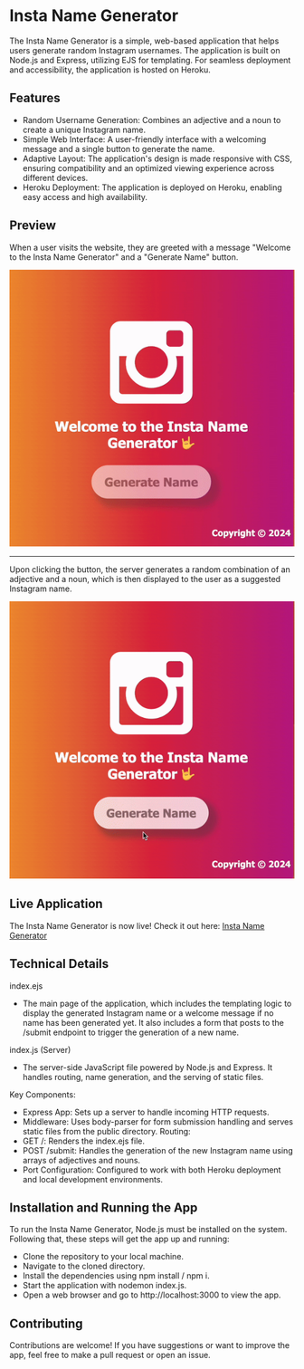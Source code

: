 # Insta Name Generator

The Insta Name Generator is a simple, web-based application that helps users generate random Instagram usernames. The application is built on Node.js and Express, utilizing EJS for templating. For seamless deployment and accessibility, the application is hosted on Heroku.

## Features

- Random Username Generation: Combines an adjective and a noun to create a unique Instagram name.
- Simple Web Interface: A user-friendly interface with a welcoming message and a single button to generate the name.
- Adaptive Layout: The application's design is made responsive with CSS, ensuring compatibility and an optimized viewing experience across different devices.
- Heroku Deployment: The application is deployed on Heroku, enabling easy access and high availability.

## Preview

When a user visits the website, they are greeted with a message "Welcome to the Insta Name Generator" and a "Generate Name" button.

![Preview of the Insta Name Generator](public/styles/Preview1.gif)

---

Upon clicking the button, the server generates a random combination of an adjective and a noun, which is then displayed to the user as a suggested Instagram name.

![Preview 2 of the Insta Name Generator](public/styles/Preview2.gif)

## Live Application

The Insta Name Generator is now live! Check it out here: [Insta Name Generator](https://insta-name-generator-2bd08e87d766.herokuapp.com/)

## Technical Details

index.ejs

- The main page of the application, which includes the templating logic to display the generated Instagram name or a welcome message if no name has been generated yet. It also includes a form that posts to the /submit endpoint to trigger the generation of a new name.

index.js (Server)

- The server-side JavaScript file powered by Node.js and Express. It handles routing, name generation, and the serving of static files.

Key Components:

- Express App: Sets up a server to handle incoming HTTP requests.
- Middleware: Uses body-parser for form submission handling and serves static files from the public directory.
  Routing:
- GET /: Renders the index.ejs file.
- POST /submit: Handles the generation of the new Instagram name using arrays of adjectives and nouns.
- Port Configuration: Configured to work with both Heroku deployment and local development environments.

## Installation and Running the App

To run the Insta Name Generator, Node.js must be installed on the system. Following that, these steps will get the app up and running:

- Clone the repository to your local machine.
- Navigate to the cloned directory.
- Install the dependencies using npm install / npm i.
- Start the application with nodemon index.js.
- Open a web browser and go to http://localhost:3000 to view the app.

## Contributing

Contributions are welcome! If you have suggestions or want to improve the app, feel free to make a pull request or open an issue.
